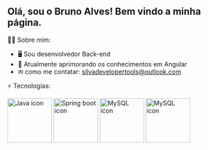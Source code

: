 ## Olá, sou o Bruno Alves! Bem vindo a minha página.

🧑‍💻 Sobre mim:

* 🖥 Sou desenvolvedor Back-end
* 🌱 Atualmente aprimorando os conhecimentos em Angular
* ✉ como me contatar: silvadevelopertools@outlook.com

⚡ Tecnologias: 

  <div padding="10px">
    <img src="https://www.logo.wine/a/logo/Java_(programming_language)/Java_(programming_language)-Logo.wine.svg" width="100"  height="100" alt="Java icon">  
    <img src="https://www.logo.wine/a/logo/Spring_Framework/Spring_Framework-Logo.wine.svg" width="100"  alt="Spring boot icon">  
    <img src="https://vetores.org/d/mysql.svg" width="100"  height="100" alt="MySQL icon">  
    <img src="https://www.logo.wine/a/logo/PostgreSQL/PostgreSQL-Logo.wine.svg" width="100"  height="100" alt="MySQL icon">  
  </div>





